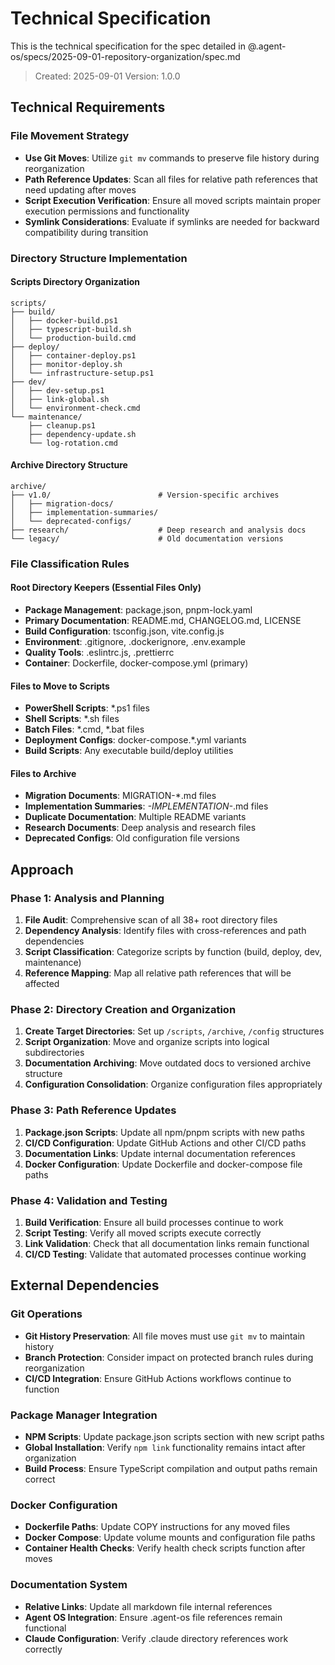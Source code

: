 # Technical Specification

This is the technical specification for the spec detailed in @.agent-os/specs/2025-09-01-repository-organization/spec.md

> Created: 2025-09-01
> Version: 1.0.0

## Technical Requirements

### File Movement Strategy
- **Use Git Moves**: Utilize `git mv` commands to preserve file history during reorganization
- **Path Reference Updates**: Scan all files for relative path references that need updating after moves
- **Script Execution Verification**: Ensure all moved scripts maintain proper execution permissions and functionality
- **Symlink Considerations**: Evaluate if symlinks are needed for backward compatibility during transition

### Directory Structure Implementation

#### Scripts Directory Organization
```
scripts/
├── build/
│   ├── docker-build.ps1
│   ├── typescript-build.sh
│   └── production-build.cmd
├── deploy/
│   ├── container-deploy.ps1
│   ├── monitor-deploy.sh
│   └── infrastructure-setup.ps1
├── dev/
│   ├── dev-setup.ps1
│   ├── link-global.sh
│   └── environment-check.cmd
└── maintenance/
    ├── cleanup.ps1
    ├── dependency-update.sh
    └── log-rotation.cmd
```

#### Archive Directory Structure
```
archive/
├── v1.0/                        # Version-specific archives
│   ├── migration-docs/
│   ├── implementation-summaries/
│   └── deprecated-configs/
├── research/                    # Deep research and analysis docs
└── legacy/                      # Old documentation versions
```

### File Classification Rules

#### Root Directory Keepers (Essential Files Only)
- **Package Management**: package.json, pnpm-lock.yaml
- **Primary Documentation**: README.md, CHANGELOG.md, LICENSE
- **Build Configuration**: tsconfig.json, vite.config.js
- **Environment**: .gitignore, .dockerignore, .env.example
- **Quality Tools**: .eslintrc.js, .prettierrc
- **Container**: Dockerfile, docker-compose.yml (primary)

#### Files to Move to Scripts
- **PowerShell Scripts**: *.ps1 files
- **Shell Scripts**: *.sh files
- **Batch Files**: *.cmd, *.bat files
- **Deployment Configs**: docker-compose.*.yml variants
- **Build Scripts**: Any executable build/deploy utilities

#### Files to Archive
- **Migration Documents**: MIGRATION-*.md files
- **Implementation Summaries**: *-IMPLEMENTATION-*.md files
- **Duplicate Documentation**: Multiple README variants
- **Research Documents**: Deep analysis and research files
- **Deprecated Configs**: Old configuration file versions

## Approach

### Phase 1: Analysis and Planning
1. **File Audit**: Comprehensive scan of all 38+ root directory files
2. **Dependency Analysis**: Identify files with cross-references and path dependencies
3. **Script Classification**: Categorize scripts by function (build, deploy, dev, maintenance)
4. **Reference Mapping**: Map all relative path references that will be affected

### Phase 2: Directory Creation and Organization
1. **Create Target Directories**: Set up `/scripts`, `/archive`, `/config` structures
2. **Script Organization**: Move and organize scripts into logical subdirectories
3. **Documentation Archiving**: Move outdated docs to versioned archive structure
4. **Configuration Consolidation**: Organize configuration files appropriately

### Phase 3: Path Reference Updates
1. **Package.json Scripts**: Update all npm/pnpm scripts with new paths
2. **CI/CD Configuration**: Update GitHub Actions and other CI/CD paths
3. **Documentation Links**: Update internal documentation references
4. **Docker Configuration**: Update Dockerfile and docker-compose file paths

### Phase 4: Validation and Testing
1. **Build Verification**: Ensure all build processes continue to work
2. **Script Testing**: Verify all moved scripts execute correctly
3. **Link Validation**: Check that all documentation links remain functional
4. **CI/CD Testing**: Validate that automated processes continue working

## External Dependencies

### Git Operations
- **Git History Preservation**: All file moves must use `git mv` to maintain history
- **Branch Protection**: Consider impact on protected branch rules during reorganization
- **CI/CD Integration**: Ensure GitHub Actions workflows continue to function

### Package Manager Integration
- **NPM Scripts**: Update package.json scripts section with new script paths
- **Global Installation**: Verify `npm link` functionality remains intact after organization
- **Build Process**: Ensure TypeScript compilation and output paths remain correct

### Docker Configuration
- **Dockerfile Paths**: Update COPY instructions for any moved files
- **Docker Compose**: Update volume mounts and configuration file paths
- **Container Health Checks**: Verify health check scripts function after moves

### Documentation System
- **Relative Links**: Update all markdown file internal references
- **Agent OS Integration**: Ensure .agent-os file references remain functional
- **Claude Configuration**: Verify .claude directory references work correctly